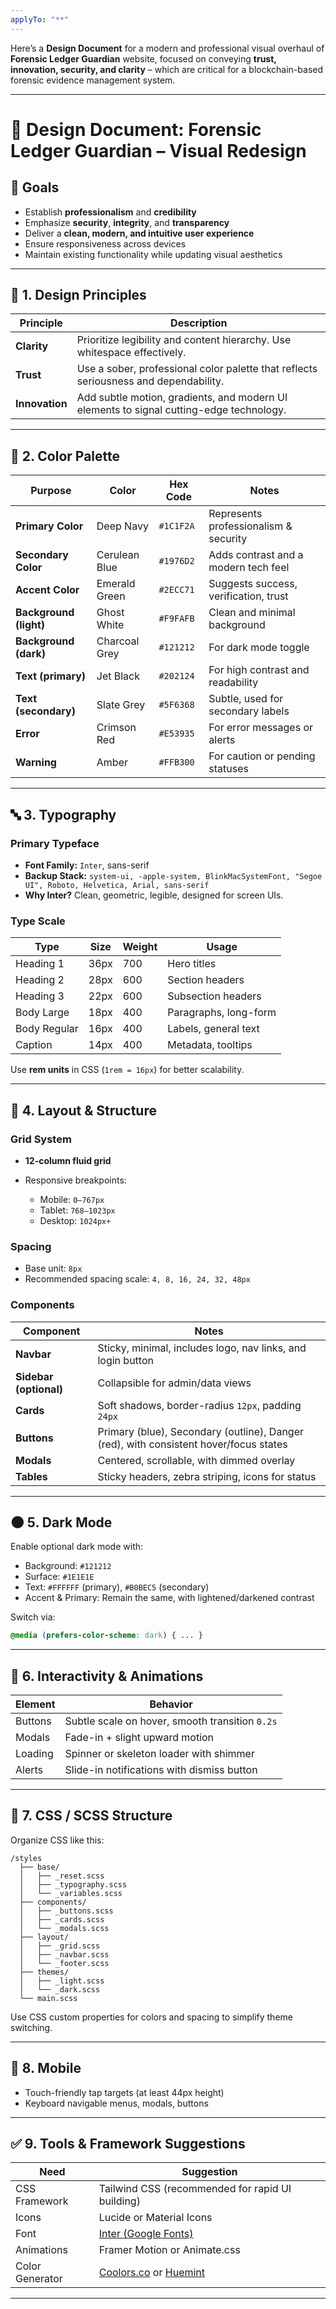 ```yaml
---
applyTo: "**"
---
```


Here’s a **Design Document** for a modern and professional visual overhaul of **Forensic Ledger Guardian** website, focused on conveying **trust, innovation, security, and clarity** – which are critical for a blockchain-based forensic evidence management system.

---

# 🎨 **Design Document: Forensic Ledger Guardian – Visual Redesign**

## 🎯 Goals

* Establish **professionalism** and **credibility**
* Emphasize **security**, **integrity**, and **transparency**
* Deliver a **clean, modern, and intuitive user experience**
* Ensure responsiveness across devices
* Maintain existing functionality while updating visual aesthetics

---

## 🧱 1. Design Principles

| Principle         | Description                                                                                 |
| ----------------- | ------------------------------------------------------------------------------------------- |
| **Clarity**       | Prioritize legibility and content hierarchy. Use whitespace effectively.                    |
| **Trust**         | Use a sober, professional color palette that reflects seriousness and dependability.        |
| **Innovation**    | Add subtle motion, gradients, and modern UI elements to signal cutting-edge technology.     |

---

## 🎨 2. Color Palette

| Purpose                | Color         | Hex Code  | Notes                                 |
| ---------------------- | ------------- | --------- | ------------------------------------- |
| **Primary Color**      | Deep Navy     | `#1C1F2A` | Represents professionalism & security |
| **Secondary Color**    | Cerulean Blue | `#1976D2` | Adds contrast and a modern tech feel  |
| **Accent Color**       | Emerald Green | `#2ECC71` | Suggests success, verification, trust |
| **Background (light)** | Ghost White   | `#F9FAFB` | Clean and minimal background          |
| **Background (dark)**  | Charcoal Grey | `#121212` | For dark mode toggle                  |
| **Text (primary)**     | Jet Black     | `#202124` | For high contrast and readability     |
| **Text (secondary)**   | Slate Grey    | `#5F6368` | Subtle, used for secondary labels     |
| **Error**              | Crimson Red   | `#E53935` | For error messages or alerts          |
| **Warning**            | Amber         | `#FFB300` | For caution or pending statuses       |

---

## 🔤 3. Typography

### **Primary Typeface**

* **Font Family:** `Inter`, sans-serif
* **Backup Stack:** `system-ui, -apple-system, BlinkMacSystemFont, "Segoe UI", Roboto, Helvetica, Arial, sans-serif`
* **Why Inter?** Clean, geometric, legible, designed for screen UIs.

### **Type Scale**

| Type         | Size | Weight | Usage                 |
| ------------ | ---- | ------ | --------------------- |
| Heading 1    | 36px | 700    | Hero titles           |
| Heading 2    | 28px | 600    | Section headers       |
| Heading 3    | 22px | 600    | Subsection headers    |
| Body Large   | 18px | 400    | Paragraphs, long-form |
| Body Regular | 16px | 400    | Labels, general text  |
| Caption      | 14px | 400    | Metadata, tooltips    |

Use **rem units** in CSS (`1rem = 16px`) for better scalability.

---

## 📐 4. Layout & Structure

### **Grid System**

* **12-column fluid grid**
* Responsive breakpoints:

  * Mobile: `0–767px`
  * Tablet: `768–1023px`
  * Desktop: `1024px+`

### **Spacing**

* Base unit: `8px`
* Recommended spacing scale: `4, 8, 16, 24, 32, 48px`

### **Components**

| Component              | Notes                                                                                 |
| ---------------------- | ------------------------------------------------------------------------------------- |
| **Navbar**             | Sticky, minimal, includes logo, nav links, and login button                           |
| **Sidebar (optional)** | Collapsible for admin/data views                                                      |
| **Cards**              | Soft shadows, border-radius `12px`, padding `24px`                                    |
| **Buttons**            | Primary (blue), Secondary (outline), Danger (red), with consistent hover/focus states |
| **Modals**             | Centered, scrollable, with dimmed overlay                                             |
| **Tables**             | Sticky headers, zebra striping, icons for status                                      |

---

## 🌑 5. Dark Mode

Enable optional dark mode with:

* Background: `#121212`
* Surface: `#1E1E1E`
* Text: `#FFFFFF` (primary), `#B0BEC5` (secondary)
* Accent & Primary: Remain the same, with lightened/darkened contrast

Switch via:

```css
@media (prefers-color-scheme: dark) { ... }
```

---

## 🧪 6. Interactivity & Animations

| Element | Behavior                                        |
| ------- | ----------------------------------------------- |
| Buttons | Subtle scale on hover, smooth transition `0.2s` |
| Modals  | Fade-in + slight upward motion                  |
| Loading | Spinner or skeleton loader with shimmer         |
| Alerts  | Slide-in notifications with dismiss button      |

---

## 📁 7. CSS / SCSS Structure

Organize CSS like this:

```
/styles
  ├── base/
  │   ├── _reset.scss
  │   ├── _typography.scss
  │   └── _variables.scss
  ├── components/
  │   ├── _buttons.scss
  │   ├── _cards.scss
  │   └── _modals.scss
  ├── layout/
  │   ├── _grid.scss
  │   ├── _navbar.scss
  │   └── _footer.scss
  ├── themes/
  │   ├── _light.scss
  │   └── _dark.scss
  └── main.scss
```

Use CSS custom properties for colors and spacing to simplify theme switching.

---

## 📱 8. Mobile

* Touch-friendly tap targets (at least 44px height)
* Keyboard navigable menus, modals, buttons

---

## ✅ 9. Tools & Framework Suggestions

| Need            | Suggestion                                                         |
| --------------- | ------------------------------------------------------------------ |
| CSS Framework   | Tailwind CSS (recommended for rapid UI building)                   |
| Icons           | Lucide or Material Icons                                           |
| Font            | [Inter (Google Fonts)](https://fonts.google.com/specimen/Inter)    |
| Animations      | Framer Motion or Animate.css                                       |
| Color Generator | [Coolors.co](https://coolors.co) or [Huemint](https://huemint.com) |

---